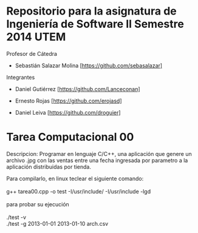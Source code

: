 Repositorio para la asignatura de Ingeniería de Software II Semestre 2014 UTEM
==============================================================================

Profesor de Cátedra <br>

+ Sebastián Salazar Molina [https://github.com/sebasalazar]

Integrantes

+ Daniel Gutiérrez [https://github.com/Lanceconan]

+ Ernesto Rojas [https://github.com/erojasd]

+ Daniel Leiva [https://github.com/droguier]

Tarea Computacional 00
======================

Descripcion: Programar en lenguaje C/C++, una aplicación que genere un archivo .jpg con las ventas entre una fecha ingresada por parametro a la aplicación distribuidas por tienda.

Para compilarlo, en linux teclear el siguiente comando:<br>
<br>
g++ tarea00.cpp -o test -I/usr/include/ -I/usr/include -lgd<br>
<br>
para probar su ejecución<br>
<br>
./test -v<br>
./test -g 2013-01-01 2013-01-10 arch.csv<br>
